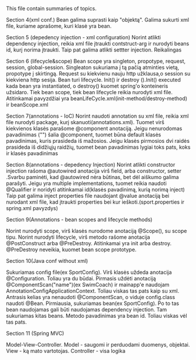 This file contain summaries of topics.

Section 4(xml conf.)
Bean galima suprasti kaip "objektą". Galima sukurti xml file, kuriame aprašome, kuri klasė yra bean.

Section 5 (depedency injection - xml configuration)
Norint atlikti dependency injection, reikia xml file įtraukti contstruct-arg ir nurodyti beans id, kurį norima įtraukti.
Taip pat galima atlikti settter injection. Reikalingas <Property/>

Section 6 (lifecycle&scope)
Bean scope yra singleton, propotype, request, session, global-session. Singleaton sukuriama į tą pačią atminties vietą, propotype į skirtingą.
Request su kiekvienu nauju http užklausa,o session su kiekviena http sesija.
    Bean turi lifecycle. Init() ir destroy ().Init() executed kada bean yra instantiated, o destroy() kuomet spring'o konteineris užsidaro.
Tiek bean scope, tiek bean lifecycle reikia nurodyti xml file. Atitinkamai pavyzdžiai yra beanLifeCycle.xml(init-method/destroy-method) ir beanScope.xml

Section 7(annotations - IoC)
Norint naudoti annotation su xml file, reikia xml file nurodyti package, kurį skanuoti(annotations.xml). Tuomet virš kiekvienos klasės parašome @component anotaciją.
Jeigu nenurodomas pavadinimas ("") šalia @component, tuomet būna default klasės pavadinimas, kuris prasideda iš mažosios.
Jeigu klasės pirmosios dvi raidės prasideda iš didžiųjų raidžių, tuomet bean pavadinimas lygiai toks pats, koks ir klasės pavadinimas

Section 8(annotations - depedency Injection)
Norint atlikti constructor injection rašoma @autowired anotacija virš field, arba constructor, setter .Svarbu paminėti, kad @autowired nėra būtinas, bet dėl
aiškumo galima parašyti. Jeigu yra multiple implementations, tuomet reikia naudoti
@Qualifier ir noridyti atitinkamai id(klasės pavadinimą, kurią norimą inject)
Taip pat galima inject properties file naudojant @value anotaciją bei nurodant xml file, kad įtraukti properties bei kur ieškoti.(sport.properties ir spring.xml pavyzdys)

Section 9(Annotations - bean scopes and lifecycle methods)

Norint nurodyti scope, virš klasės nurodome anotaciją @Scope(), su scope tipu.
Norint nurodyti lifecycle, virš metodo rašome anotacija @PostConstruct arba @PreDestroy. Atitinkamai yra init arba destroy.
@PreDestroy neveikia, kuomet bean scope prototype.

Section 10(Java conf without xml)

Sukuriamas config file(ex SportConfig). Virš klasės uždeda anotacija @Configuration. Toliau yra du būdai. Pirmasis uždėti
anotaciją @ComponentScan("name")(ex SwimCoach) ir mainapp'e naudojam AnnotationConfigApplicationContext. Toliau viskas tas pats kaip su xml.
Antrasis kelias yra nenaudoti @ComponentScan, o viduje config.class naudoti @Bean. Pirmiausia, sukuriamas bean(ex SportConfig).
Po to tas bean naudojamas gali būti naudojamas dependency injection. Tam sukuriamas kitas beans. Metodo pavadinimas yra bean id.
Toliau viskas vėl tas pats.

Section 11 (Spring MVC)

Model-View-Controller. Model - saugomi ir perduodami duomenys, objektai. View - ką mato vartotojas. Controller - visa logika


